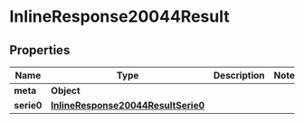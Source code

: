 # InlineResponse20044Result

## Properties
Name | Type | Description | Notes
------------ | ------------- | ------------- | -------------
**meta** | **Object** |  | 
**serie0** | [**InlineResponse20044ResultSerie0**](InlineResponse20044ResultSerie0.md) |  | 
